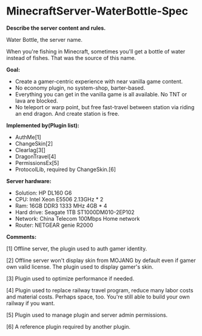# MinecraftServer-WaterBottle-Spec
**Describe the server content and rules.**

Water Bottle, the server name.

When you're fishing in Minecraft, sometimes you'll get a bottle of water instead of fishes. That was the source of this name.

**Goal:**
- Create a gamer-centric experience with near vanilla game content.
- No economy plugin, no system-shop, barter-based.
- Everything you can get in the vanilla game is all available. No TNT or lava are blocked.
- No teleport or warp point, but free fast-travel between station via riding an end dragon. And create station is free.

**Implemented by(Plugin list):**
- AuthMe[1]
- ChangeSkin[2]
- Clearlag[3[]
- DragonTravel[4]
- PermissionsEx[5]
- ProtocolLib, required by ChangeSkin.[6]

**Server hardware:**
- Solution: HP DL160 G6
- CPU: Intel Xeon E5506 2.13GHz * 2
- Ram: 16GB DDR3 1333 MHz 4GB * 4
- Hard drive: Seagate 1TB ST1000DM010-2EP102
- Network: China Telecom 100Mbps Home network
- Router: NETGEAR genie R2000

**Comments:**

[1] Offline server, the plugin used to auth gamer identity.

[2] Offline server won't display skin from MOJANG by default even if gamer own valid license. The plugin used to display gamer's skin.

[3] Plugin used to optimize performance if needed.

[4] Plugin used to replace railway travel program, reduce many labor costs and material costs. Perhaps space, too. You're still able to build your own railway if you want.

[5] Plugin used to manage plugin and server admin permissions.

[6] A reference plugin required by another plugin.
